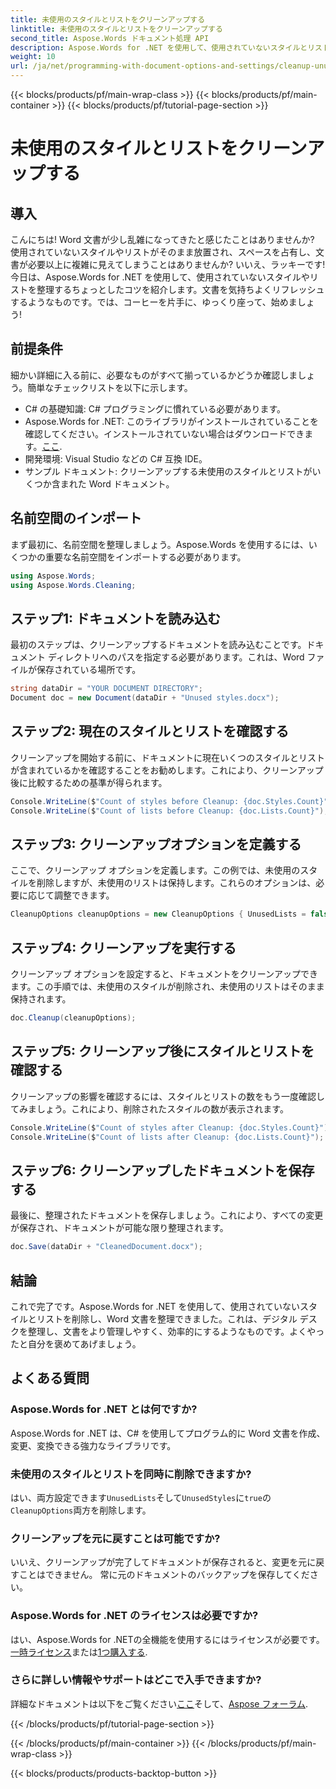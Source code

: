```yaml
---
title: 未使用のスタイルとリストをクリーンアップする
linktitle: 未使用のスタイルとリストをクリーンアップする
second_title: Aspose.Words ドキュメント処理 API
description: Aspose.Words for .NET を使用して、使用されていないスタイルとリストを削除し、Word 文書をクリーンアップします。このステップ バイ ステップ ガイドに従って、文書を簡単に合理化します。
weight: 10
url: /ja/net/programming-with-document-options-and-settings/cleanup-unused-styles-and-lists/
---
```


{{< blocks/products/pf/main-wrap-class >}}
{{< blocks/products/pf/main-container >}}
{{< blocks/products/pf/tutorial-page-section >}}

# 未使用のスタイルとリストをクリーンアップする

## 導入

こんにちは! Word 文書が少し乱雑になってきたと感じたことはありませんか? 使用されていないスタイルやリストがそのまま放置され、スペースを占有し、文書が必要以上に複雑に見えてしまうことはありませんか? いいえ、ラッキーです! 今日は、Aspose.Words for .NET を使用して、使用されていないスタイルやリストを整理するちょっとしたコツを紹介します。文書を気持ちよくリフレッシュするようなものです。では、コーヒーを片手に、ゆっくり座って、始めましょう!

## 前提条件

細かい詳細に入る前に、必要なものがすべて揃っているかどうか確認しましょう。簡単なチェックリストを以下に示します。

- C# の基礎知識: C# プログラミングに慣れている必要があります。
-  Aspose.Words for .NET: このライブラリがインストールされていることを確認してください。インストールされていない場合はダウンロードできます。[ここ](https://releases.aspose.com/words/net/).
- 開発環境: Visual Studio などの C# 互換 IDE。
- サンプル ドキュメント: クリーンアップする未使用のスタイルとリストがいくつか含まれた Word ドキュメント。

## 名前空間のインポート

まず最初に、名前空間を整理しましょう。Aspose.Words を使用するには、いくつかの重要な名前空間をインポートする必要があります。

```csharp
using Aspose.Words;
using Aspose.Words.Cleaning;
```

## ステップ1: ドキュメントを読み込む

最初のステップは、クリーンアップするドキュメントを読み込むことです。ドキュメント ディレクトリへのパスを指定する必要があります。これは、Word ファイルが保存されている場所です。

```csharp
string dataDir = "YOUR DOCUMENT DIRECTORY";
Document doc = new Document(dataDir + "Unused styles.docx");
```

## ステップ2: 現在のスタイルとリストを確認する

クリーンアップを開始する前に、ドキュメントに現在いくつのスタイルとリストが含まれているかを確認することをお勧めします。これにより、クリーンアップ後に比較するための基準が得られます。

```csharp
Console.WriteLine($"Count of styles before Cleanup: {doc.Styles.Count}");
Console.WriteLine($"Count of lists before Cleanup: {doc.Lists.Count}");
```

## ステップ3: クリーンアップオプションを定義する

ここで、クリーンアップ オプションを定義します。この例では、未使用のスタイルを削除しますが、未使用のリストは保持します。これらのオプションは、必要に応じて調整できます。

```csharp
CleanupOptions cleanupOptions = new CleanupOptions { UnusedLists = false, UnusedStyles = true };
```

## ステップ4: クリーンアップを実行する

クリーンアップ オプションを設定すると、ドキュメントをクリーンアップできます。この手順では、未使用のスタイルが削除され、未使用のリストはそのまま保持されます。

```csharp
doc.Cleanup(cleanupOptions);
```

## ステップ5: クリーンアップ後にスタイルとリストを確認する

クリーンアップの影響を確認するには、スタイルとリストの数をもう一度確認してみましょう。これにより、削除されたスタイルの数が表示されます。

```csharp
Console.WriteLine($"Count of styles after Cleanup: {doc.Styles.Count}");
Console.WriteLine($"Count of lists after Cleanup: {doc.Lists.Count}");
```

## ステップ6: クリーンアップしたドキュメントを保存する

最後に、整理されたドキュメントを保存しましょう。これにより、すべての変更が保存され、ドキュメントが可能な限り整理されます。

```csharp
doc.Save(dataDir + "CleanedDocument.docx");
```

## 結論

これで完了です。Aspose.Words for .NET を使用して、使用されていないスタイルとリストを削除し、Word 文書を整理できました。これは、デジタル デスクを整理し、文書をより管理しやすく、効率的にするようなものです。よくやったと自分を褒めてあげましょう。

## よくある質問

### Aspose.Words for .NET とは何ですか?
Aspose.Words for .NET は、C# を使用してプログラム的に Word 文書を作成、変更、変換できる強力なライブラリです。

### 未使用のスタイルとリストを同時に削除できますか?
はい、両方設定できます`UnusedLists`そして`UnusedStyles`に`true`の`CleanupOptions`両方を削除します。

### クリーンアップを元に戻すことは可能ですか?
いいえ、クリーンアップが完了してドキュメントが保存されると、変更を元に戻すことはできません。 常に元のドキュメントのバックアップを保存してください。

### Aspose.Words for .NET のライセンスは必要ですか?
はい、Aspose.Words for .NETの全機能を使用するにはライセンスが必要です。[一時ライセンス](https://purchase.aspose.com/temporary-license)または[1つ購入する](https://purchase.aspose.com/buy).

### さらに詳しい情報やサポートはどこで入手できますか?
詳細なドキュメントは以下をご覧ください[ここ](https://reference.aspose.com/words/net/)そして、[Aspose フォーラム](https://forum.aspose.com/c/words/8).

{{< /blocks/products/pf/tutorial-page-section >}}

{{< /blocks/products/pf/main-container >}}
{{< /blocks/products/pf/main-wrap-class >}}

{{< blocks/products/products-backtop-button >}}

